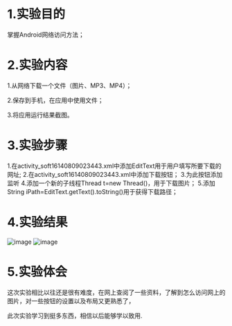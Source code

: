 # 1.实验目的
 掌握Android网络访问方法；
 # 2.实验内容
 1.从网络下载一个文件（图片、MP3、MP4）；
 
 2.保存到手机，在应用中使用文件；
 
 3.将应用运行结果截图。
 # 3.实验步骤

 1.在activity_soft16140809023443.xml中添加EditText用于用户填写所要下载的网址;
 2.在activity_soft16140809023443.xml中添加下载按钮；
 3.为此按钮添加监听
 4.添加一个新的子线程Thread t=new Thread()，用于下载图片；
 5.添加String iPath=EditText.getText().toString()用于获得下载路径；

 # 4.实验结果

![image](https://github.com/wangguifeng/android-labs-2018/blob/master/soft1614080902344/shiyan5/tupian1.png)
![image](https://github.com/wangguifeng/android-labs-2018/blob/master/soft1614080902344/shiyan5/tupian2.jpg)
# 5.实验体会

这次实验相比以往还是很有难度，在网上查阅了一些资料，了解到怎么访问网上的图片，对一些按钮的设置以及布局又更熟悉了，

此次实验学习到挺多东西，相信以后能够学以致用.
